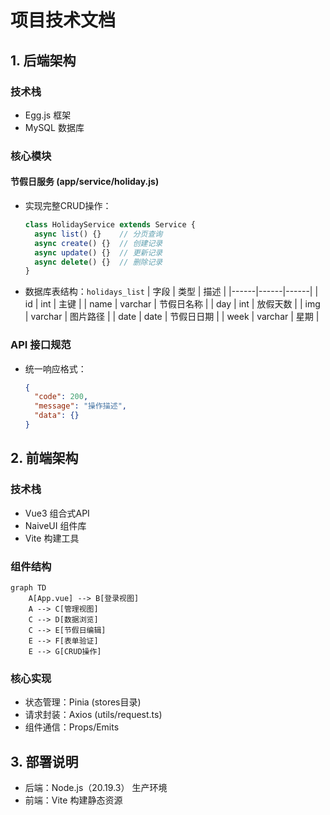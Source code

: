 # 项目技术文档

## 1. 后端架构
### 技术栈
- Egg.js 框架
- MySQL 数据库

### 核心模块
#### 节假日服务 (app/service/holiday.js)
- 实现完整CRUD操作：
  ```javascript
  class HolidayService extends Service {
    async list() {}    // 分页查询
    async create() {}  // 创建记录
    async update() {}  // 更新记录
    async delete() {}  // 删除记录
  }
  ```
- 数据库表结构：`holidays_list`
  | 字段 | 类型 | 描述 |
  |------|------|------|
  | id | int | 主键 |
  | name | varchar | 节假日名称 |
  | day | int | 放假天数 |
  | img | varchar | 图片路径 |
  | date | date | 节假日日期 |
  | week | varchar | 星期 |

### API 接口规范
- 统一响应格式：
  ```json
  {
    "code": 200,
    "message": "操作描述",
    "data": {}
  }
  ```

## 2. 前端架构
### 技术栈
- Vue3 组合式API
- NaiveUI 组件库
- Vite 构建工具

### 组件结构
```mermaid
graph TD
    A[App.vue] --> B[登录视图]
    A --> C[管理视图]
    C --> D[数据浏览]
    C --> E[节假日编辑]
    E --> F[表单验证]
    E --> G[CRUD操作]
```

### 核心实现
- 状态管理：Pinia (stores目录)
- 请求封装：Axios (utils/request.ts)
- 组件通信：Props/Emits

## 3. 部署说明
- 后端：Node.js（20.19.3） 生产环境
- 前端：Vite 构建静态资源